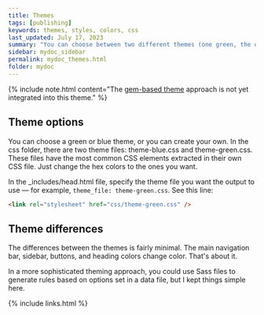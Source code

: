 ```yaml
---
title: Themes
tags: [publishing]
keywords: themes, styles, colors, css
last_updated: July 17, 2023
summary: "You can choose between two different themes (one green, the other blue) for your projects. The theme CSS is stored in the CSS folder and configured in the configuration file for each project."
sidebar: mydoc_sidebar
permalink: mydoc_themes.html
folder: mydoc
---
```


{% include note.html content="The [gem-based theme](https://jekyllrb.com/docs/themes/) approach is not yet integrated into this theme." %}

## Theme options
You can choose a green or blue theme, or you can create your own. In the css folder, there are two theme files: theme-blue.css and theme-green.css. These files have the most common CSS elements extracted in their own CSS file. Just change the hex colors to the ones you want.

In the \_includes/head.html file, specify the theme file you want the output to use &mdash; for example, `theme_file: theme-green.css`. See this line:

```html
<link rel="stylesheet" href="css/theme-green.css" />
```

## Theme differences
The differences between the themes is fairly minimal. The main navigation bar, sidebar, buttons, and heading colors change color. That's about it.

In a more sophisticated theming approach, you could use Sass files to generate rules based on options set in a data file, but I kept things simple here.

{% include links.html %}
